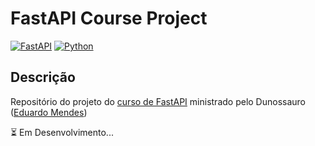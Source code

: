# FastAPI Course Project
[![FastAPI](https://img.shields.io/badge/fastapi-0.1.0-%2334D399?style=for-the-badge&logo=fastapi)](https://fastapi.tiangolo.com/)
[![Python](https://img.shields.io/badge/python-3.12-blue?style=for-the-badge&logo=python)](https://www.python.org/)
## Descrição

Repositório do projeto do [curso de FastAPI](https://fastapidozero.dunossauro.com/) ministrado pelo Dunossauro ([Eduardo Mendes](https://www.youtube.com/@Dunossauro))

⏳ Em Desenvolvimento...
